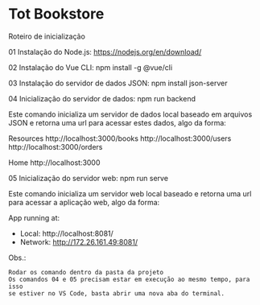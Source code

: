# Tot Bookstore

Roteiro de inicialização 

01 Instalação do Node.js: https://nodejs.org/en/download/

02 Instalação do Vue CLI: npm install -g @vue/cli

03 Instalação do servidor de dados JSON: npm install json-server

04 Inicialização do servidor de dados: npm run backend

Este comando inicializa um servidor de dados local baseado em arquivos JSON e retorna
uma url para acessar estes dados, algo da forma:

 Resources
  http://localhost:3000/books
  http://localhost:3000/users
  http://localhost:3000/orders

 Home
  http://localhost:3000

05 Inicialização do servidor web: npm run serve

Este comando inicializa um servidor web local baseado e retorna
uma url para acessar a aplicação web, algo da forma:

App running at:
  - Local:   http://localhost:8081/
  - Network: http://172.26.161.49:8081/



Obs.:

	Rodar os comando dentro da pasta da projeto
	Os comandos 04 e 05 precisam estar em execução ao mesmo tempo, para isso
	se estiver no VS Code, basta abrir uma nova aba do terminal.
 
